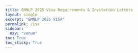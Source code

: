 ```yaml
---
title: EMNLP 2025 Visa Requirements & Invitation Letters
layout: single
excerpt: "EMNLP 2025 VISA"
permalink: /isa
sidebar:
  nav: "venue"
toc: True
toc_sticky: True
---
```

